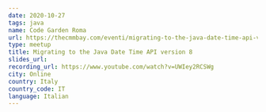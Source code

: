 ```yaml
---
date: 2020-10-27
tags: java
name: Code Garden Roma
url: https://thecmmbay.com/eventi/migrating-to-the-java-date-time-api-version-8-1rx706p740z
type: meetup
title: Migrating to the Java Date Time API version 8
slides_url:
recording_url: https://www.youtube.com/watch?v=UWIey2RCSWg
city: Online
country: Italy
country_code: IT
language: Italian
---
```

